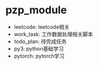 # pzp_module

- leetcode: leetcode相关
- work_task: 工作数据处理相关脚本
- todo_plan: 待完成任务
- py3: python基础学习
- pytorch: pytorch学习